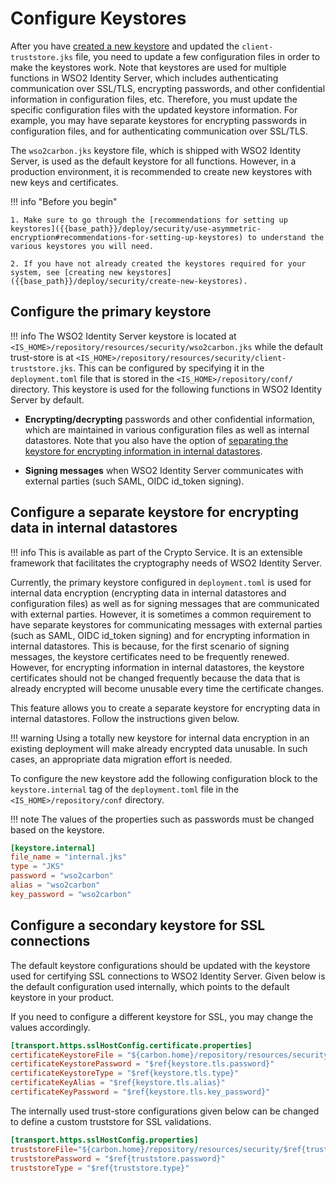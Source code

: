 # Configure Keystores

After you have [created a new keystore]({{base_path}}/deploy/security/create-new-keystores) and updated the `client-truststore.jks` file, you need to update a few configuration files in order to make the keystores work.
Note that keystores are used for multiple functions in WSO2 Identity Server, which includes authenticating communication over SSL/TLS, encrypting passwords, and other confidential information in configuration files, etc. Therefore, you must update the specific configuration files with the updated keystore information.
For example, you may have separate keystores for encrypting passwords in configuration files, and for authenticating communication over SSL/TLS.

The `wso2carbon.jks` keystore file, which is shipped with WSO2 Identity Server, is used as the default keystore for all functions. However, in a production environment, it is recommended to create new keystores with new keys and certificates.

!!! info "Before you begin"

    1. Make sure to go through the [recommendations for setting up keystores]({{base_path}}/deploy/security/use-asymmetric-encryption#recommendations-for-setting-up-keystores) to understand the various keystores you will need.

    2. If you have not already created the keystores required for your system, see [creating new keystores]({{base_path}}/deploy/security/create-new-keystores).


## Configure the primary keystore

!!! info
    The WSO2 Identity Server keystore is located at `<IS_HOME>/repository/resources/security/wso2carbon.jks` while the default trust-store is at `<IS_HOME>/repository/resources/security/client-truststore.jks`. This can be configured by specifying it in the `deployment.toml` file that is stored in the `<IS_HOME>/repository/conf/` directory. This keystore is used for the following functions in WSO2 Identity Server by default.

- **Encrypting/decrypting** passwords and other confidential information, which are maintained in various configuration files as well as internal datastores. Note that you also have the option of [separating the keystore for encrypting information in internal datastores](#configure-a-separate-keystore-for-encrypting-data-in-internal-data-stores).

- **Signing messages** when WSO2 Identity Server communicates with external parties (such SAML, OIDC id_token signing).

## Configure a separate keystore for encrypting data in internal datastores

!!! info
    This is available as part of the Crypto Service. It is an extensible framework that facilitates the cryptography needs of WSO2 Identity Server.

Currently, the primary keystore configured in `deployment.toml` is used for internal data encryption (encrypting data in internal datastores and configuration files) as well as for signing messages that are communicated with external parties.
However, it is sometimes a common requirement to have separate keystores for communicating messages with external parties (such as SAML, OIDC id_token signing) and for encrypting information in internal datastores. This is because, for the first scenario of signing messages, the keystore certificates need to be frequently renewed.
However, for encrypting information in internal datastores, the keystore certificates should not be changed frequently because the data that is already encrypted will become unusable every time the certificate changes.

This feature allows you to create a separate keystore for encrypting data in internal datastores. Follow the instructions given below.

!!! warning
    Using a totally new keystore for internal data encryption in an existing deployment will make already encrypted data unusable. In such cases, an appropriate data migration effort is needed.


To configure the new keystore add the following configuration block to the `keystore.internal` tag of the `deployment.toml` file in the `<IS_HOME>/repository/conf` directory.
    
!!! note
    The values of the properties such as passwords must be changed based on the keystore.

``` toml
[keystore.internal]
file_name = "internal.jks"
type = "JKS"
password = "wso2carbon"
alias = "wso2carbon"
key_password = "wso2carbon"
```

## Configure a secondary keystore for SSL connections

The default keystore configurations should be updated with the keystore used for certifying SSL connections to WSO2 Identity Server. Given below is the default configuration used internally, which points to the default keystore in your product.

If you need to configure a different keystore for SSL, you may change the values accordingly.

```toml 
[transport.https.sslHostConfig.certificate.properties]
certificateKeystoreFile = "${carbon.home}/repository/resources/security/$ref{keystore.tls.file_name}"
certificateKeystorePassword = "$ref{keystore.tls.password}"
certificateKeystoreType = "$ref{keystore.tls.type}"
certificateKeyAlias = "$ref{keystore.tls.alias}"
certificateKeyPassword = "$ref{keystore.tls.key_password}"
```
  
The internally used trust-store configurations given below can be changed to define a custom truststore for SSL validations.

```toml
[transport.https.sslHostConfig.properties]
truststoreFile="${carbon.home}/repository/resources/security/$ref{truststore.file_name}"
truststorePassword = "$ref{truststore.password}"
truststoreType = "$ref{truststore.type}"
```
